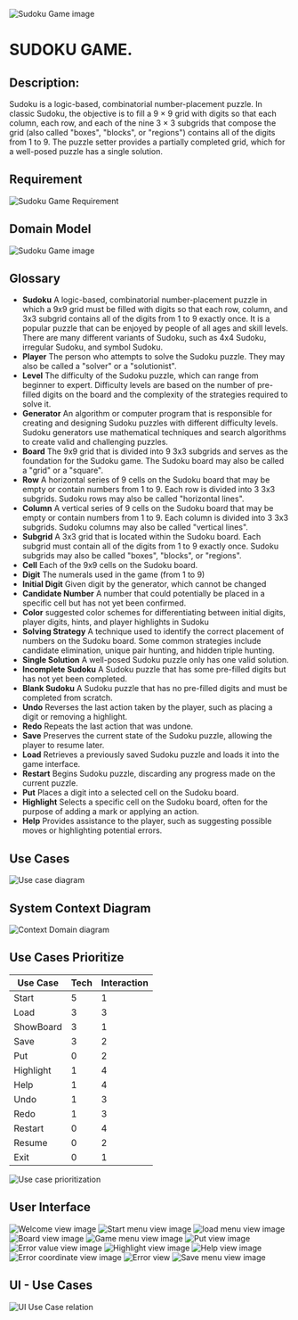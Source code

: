 ![Sudoku Game image](/docs/images/head.jpeg)
# SUDOKU GAME.


## Description:
Sudoku is a logic-based, combinatorial number-placement puzzle. 
In classic Sudoku, the objective is to fill a 9 × 9 grid with digits so that each column, each row, 
and each of the nine 3 × 3 subgrids that compose the grid (also called "boxes", "blocks", or "regions") 
contains all of the digits from 1 to 9. The puzzle setter provides a partially completed grid, which 
for a well-posed puzzle has a single solution.

## Requirement

![Sudoku Game Requirement](/docs/images/required.png)

## Domain Model

![Sudoku Game image](/docs/images/domain_model.png)

## Glossary

- **Sudoku**	A logic-based, combinatorial number-placement puzzle in which a 9x9 grid must be filled with digits 
  so that each row, column, and 3x3 subgrid contains all of the digits from 1 to 9 exactly once. It is a popular puzzle that can be enjoyed by people of all ages and skill levels. There are many different variants of Sudoku, such as 4x4 Sudoku, irregular Sudoku, and symbol Sudoku.
- **Player**	The person who attempts to solve the Sudoku puzzle. They may also be called a "solver" or a 
  "solutionist".
- **Level**	The difficulty of the Sudoku puzzle, which can range from beginner to expert. Difficulty levels are 
  based on 
  the number of pre-filled digits on the board and the complexity of the strategies required to solve it.
- **Generator**	An algorithm or computer program that is responsible for creating and designing Sudoku puzzles with 
  different difficulty levels. Sudoku generators use mathematical techniques and search algorithms to create valid and challenging puzzles.
- **Board**	The 9x9 grid that is divided into 9 3x3 subgrids and serves as the foundation for the Sudoku game. The 
  Sudoku board may also be called a "grid" or a "square".
- **Row**	A horizontal series of 9 cells on the Sudoku board that may be empty or contain numbers from 1 to 9. Each 
  row is divided into 3 3x3 subgrids. Sudoku rows may also be called "horizontal lines".
- **Column**	A vertical series of 9 cells on the Sudoku board that may be empty or contain numbers from 1 to 9. Each 
  column is divided into 3 3x3 subgrids. Sudoku columns may also be called "vertical lines".
- **Subgrid**	A 3x3 grid that is located within the Sudoku board. Each subgrid must contain all of the digits from 1 
  to 9 exactly once. Sudoku subgrids may also be called "boxes", "blocks", or "regions".
- **Cell**	Each of the 9x9 cells on the Sudoku board.
- **Digit** The numerals used in the game (from 1 to 9)
- **Initial Digit** Given digit by the generator, which cannot be changed
- **Candidate Number**	A number that could potentially be placed in a specific cell but has not yet been confirmed.
- **Color** suggested color schemes for differentiating between initial digits, player digits, hints, and player 
  highlights in Sudoku
- **Solving Strategy**	A technique used to identify the correct placement of numbers on the Sudoku board. Some common 
  strategies include candidate elimination, unique pair hunting, and hidden triple hunting.
- **Single Solution**	A well-posed Sudoku puzzle only has one valid solution.
- **Incomplete Sudoku**	A Sudoku puzzle that has some pre-filled digits but has not yet been completed.
- **Blank Sudoku**	A Sudoku puzzle that has no pre-filled digits and must be completed from scratch.
- **Undo**	Reverses the last action taken by the player, such as placing a digit or removing a highlight.
- **Redo**	Repeats the last action that was undone.
- **Save**	Preserves the current state of the Sudoku puzzle, allowing the player to resume later. 
- **Load**  Retrieves a previously saved Sudoku puzzle and loads it into the game interface.
- **Restart**	Begins Sudoku puzzle, discarding any progress made on the current puzzle.
- **Put**	Places a digit into a selected cell on the Sudoku board.
- **Highlight**	Selects a specific cell  on the Sudoku board, often for the purpose of adding a 
  mark or applying an action.
- **Help**	Provides assistance to the player, such as suggesting possible moves or highlighting potential errors.

## Use Cases

![Use case diagram](/docs/images/use_cases.png)


## System Context Diagram

![Context Domain diagram](/docs/images/context_domain.png)

## Use Cases Prioritize


| Use Case   | Tech | Interaction |
|------------|------|-------------|
| Start      | 5    | 1           |
| Load       | 3    | 3           |
| ShowBoard  | 3    | 1           |
| Save       | 3    | 2           |
| Put        | 0    | 2           |
| Highlight  | 1    | 4           |
| Help       | 1    | 4           |
| Undo       | 1    | 3           |
| Redo       | 1    | 3           |
| Restart    | 0    | 4           |
| Resume     | 0    | 2           |
| Exit       | 0    | 1           |

![Use case prioritization](/docs/images/prioritization.png)

## User Interface

![Welcome view image](/docs/images/welcome_view.png)
![Start menu view image](/docs/images/initital_menu.png)
![load menu view image](/docs/images/load_menu.png)
![Board view image](/docs/images/board.png)
![Game menu view image](/docs/images/game_menu.png)
![Put view image](/docs/images/put_view.png)
![Error value view image](/docs/images/error_value_view.png)
![Highlight view image](/docs/images/highlight_view.png)
![Help view image](/docs/images/help_view.png)
![Error coordinate view image](/docs/images/error_coordinate_view.png)
![Error view](/docs/images/Error_view.png)
![Save menu view image](/docs/images/exit_menu.png)

## UI - Use Cases
![UI Use Case relation](/docs/images/ui_use_case.png)



